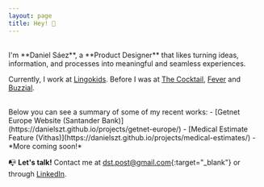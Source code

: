 ```yaml
---
layout: page
title: Hey! 👋
---
```



<br>
I'm **Daniel Sáez**, a **Product Designer** that likes turning ideas, information, and processes into meaningful and seamless experiences.


Currently, I work at [Lingokids](https://lingokids.com/). Before I was at [The Cocktail](https://the-cocktail.com/en), [Fever](https://feverup.com/) and [Buzzial](https://buzzial.com/).

<br>
Below you can see a summary of some of my recent works:
- [Getnet Europe Website (Santander Bank)](https://danielszt.github.io/projects/getnet-europe/) 
- [Medical Estimate Feature (Vithas)](https://danielszt.github.io/projects/medical-estimates/) 
- *More coming soon!*


<br>

📭 **Let's talk!** Contact me at [dst.post@gmail.com](mailto:dst.post@gmail.com){:target="_blank"} or through [LinkedIn](https://www.linkedin.com/in/daniel-s%C3%A1ez-torregrosa/).


